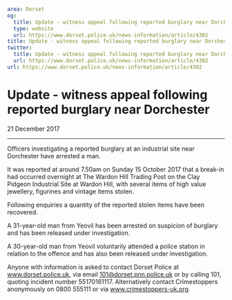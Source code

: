 ```yaml
area: Dorset
og:
  title: Update - witness appeal following reported burglary near Dorchester
  type: website
  url: https://www.dorset.police.uk/news-information/article/4302
title: Update - witness appeal following reported burglary near Dorchester |
twitter:
  title: Update - witness appeal following reported burglary near Dorchester
  url: https://www.dorset.police.uk/news-information/article/4302
url: https://www.dorset.police.uk/news-information/article/4302
```

# Update - witness appeal following reported burglary near Dorchester

21 December 2017

* * *

Officers investigating a reported burglary at an industrial site near Dorchester have arrested a man.

It was reported at around 7.50am on Sunday 15 October 2017 that a break-in had occurred overnight at The Wardon Hill Trading Post on the Clay Pidgeon Industrial Site at Wardon Hill, with several items of high value jewellery, figurines and vintage items stolen.

Following enquiries a quantity of the reported stolen items have been recovered.

A 31-year-old man from Yeovil has been arrested on suspicion of burglary and has been released under investigation.

A 30-year-old man from Yeovil voluntarily attended a police station in relation to the offence and has also been released under investigation.

Anyone with information is asked to contact Dorset Police at www.dorset.police.uk, via email 101@dorset.pnn.police.uk or by calling 101, quoting incident number 55170161117. Alternatively contact Crimestoppers anonymously on 0800 555111 or via www.crimestoppers-uk.org.
